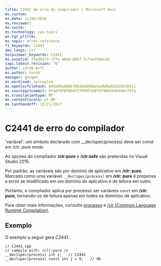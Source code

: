 ```yaml
---
title: C2441 de erro do compilador | Microsoft Docs
ms.custom: 
ms.date: 11/04/2016
ms.reviewer: 
ms.suite: 
ms.technology: cpp-tools
ms.tgt_pltfrm: 
ms.topic: error-reference
f1_keywords: C2441
dev_langs: C++
helpviewer_keywords: C2441
ms.assetid: ffbd6573-777a-48dd-892f-5cf4a758dcab
caps.latest.revision: "6"
author: corob-msft
ms.author: corob
manager: ghogen
ms.workload: cplusplus
ms.openlocfilehash: 645e06a0685f00359d468a4a4b9bd3522921b511
ms.sourcegitcommit: 8fa8fdf0fbb4f57950f1e8f4f9b81b4d39ec7d7a
ms.translationtype: MT
ms.contentlocale: pt-BR
ms.lasthandoff: 12/21/2017
---
```

# <a name="compiler-error-c2441"></a>C2441 de erro do compilador
'variável': um símbolo declarado com __declspec(process) deve ser const em /clr: pure modo  
  
 As opções do compilador **/clr:pure** e **/clr:safe** são preteridas no Visual Studio 2015.  
  
 Por padrão, as variáveis são por domínio de aplicativo em **/clr: pure**. Marcado como uma variável `__declspec(process)` em **/clr: pure** é propensa a erros se modificado em um domínio do aplicativo e de leitura em outro.  
  
 Portanto, o compilador aplica por processo ser variáveis `const` em **/clr: puro**, tornando-os de leitura apenas em todos os domínios de aplicativo.  
  
 Para obter mais informações, consulte [processo](../../cpp/process.md) e [/clr (Common Language Runtime Compilation)](../../build/reference/clr-common-language-runtime-compilation.md).  
  
## <a name="example"></a>Exemplo  
 O exemplo a seguir gera C2441.  
  
```  
// C2441.cpp  
// compile with: /clr:pure /c  
__declspec(process) int i;   // C2441  
__declspec(process) const int j = 0;   // OK  
```